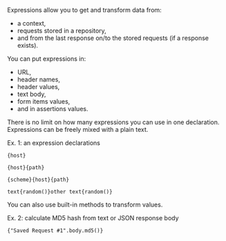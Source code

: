 Expressions allow you to get and transform data from:  
- a context,  
- requests stored in a repository,  
- and from the last response on/to the stored requests (if a response exists).

You can put expressions in:  
- URL,  
- header names,  
- header values,  
- text body,  
- form items values,  
- and in assertions values.

There is no limit on how many expressions you can use in one declaration.  
Expressions can be freely mixed with a plain text.

Ex. 1: an expression declarations

<pre class="language-bash"><code class="language-bash">{host}

{host}{path}

{scheme}{host}{path}

text{random()}other text{random()}
</code></pre>

You can also use built-in methods to transform values.

Ex. 2: calculate MD5 hash from text or JSON response body

<pre class="language-bash"><code class="language-bash">{"Saved Request #1".body.md5()}
</code></pre>
